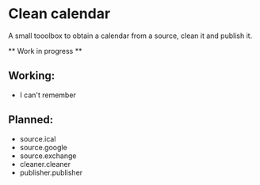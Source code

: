 # Clean calendar #
A small tooolbox to obtain a calendar from a source, clean it and publish it. 

** Work in progress **

## Working: 

 * I can't remember

## Planned:

 * source.ical
 * source.google
 * source.exchange
 * cleaner.cleaner
 * publisher.publisher